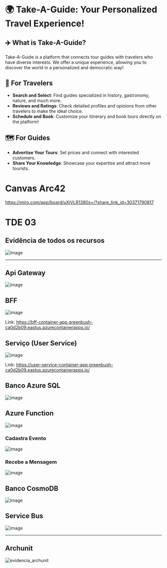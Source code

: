 # 🌍 Take-A-Guide: Your Personalized Travel Experience!

## ✈️ What is Take-A-Guide?
Take-A-Guide is a platform that connects tour guides with travelers who have diverse interests. We offer a unique experience, allowing you to discover the world in a personalized and democratic way!

## 🧭 For Travelers
- **Search and Select**: Find guides specialized in history, gastronomy, nature, and much more.
- **Reviews and Ratings**: Check detailed profiles and opinions from other travelers to make the ideal choice.
- **Schedule and Book**: Customize your itinerary and book tours directly on the platform!

## 🗺️ For Guides
- **Advertise Your Tours**: Set prices and connect with interested customers.
- **Share Your Knowledge**: Showcase your expertise and attract more tourists.

# Canvas Arc42
https://miro.com/app/board/uXjVLR1380s=/?share_link_id=30371790817

# TDE 03

## Evidência de todos os recursos 
![image](https://github.com/user-attachments/assets/17fe6b33-58c7-4111-8bc1-c0218c008085)
___________________________________________________________________________________________________________________________________________________________
## Api Gateway
![image](https://github.com/user-attachments/assets/9482d8b3-6df9-4e7d-bee8-0e76ee954f2e)

## BFF 
![image](https://github.com/user-attachments/assets/8c9fa97a-e69a-4f97-b04e-9f0b168ac823)

Link: https://bff-container-app.greenbush-ca0d2b09.eastus.azurecontainerapps.io/

## Serviço (User Service)
![image](https://github.com/user-attachments/assets/c0fe5d97-9490-4442-97b5-484e7c82f08d)

Link: https://user-service-container-app.greenbush-ca0d2b09.eastus.azurecontainerapps.io/

## Banco Azure SQL 
![image](https://github.com/user-attachments/assets/30ae8e90-4ad3-41a7-aafe-bbff4b20f172)

## Azure Function 
![image](https://github.com/user-attachments/assets/a6f7dfb8-1191-480a-a87a-b874309b9be6)

### Cadastra Evento 
![image](https://github.com/user-attachments/assets/29017a66-1978-48ff-8ad2-a24d9f403ae3)

### Recebe a Mensagem 
![image](https://github.com/user-attachments/assets/6cec92ce-d84e-42d1-b108-a078de3986e4)

## Banco CosmoDB
![image](https://github.com/user-attachments/assets/bae14935-448a-43b0-849d-83f7c95831d3)

## Service Bus
![image](https://github.com/user-attachments/assets/1ec1a1e9-ad2d-4aac-b6bd-149169f40ea9)
__________________________________________________________________________________________________________________________________________________________
## Archunit
![evidencia_archunit](https://github.com/user-attachments/assets/d637d3ce-cdff-4d96-81f8-5bcc0ae7d8db)












